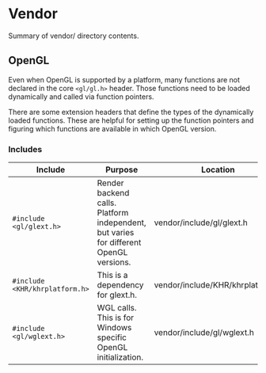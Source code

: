 # Vendor

Summary of vendor/ directory contents.

## OpenGL

Even when OpenGL is supported by a platform, many functions are not declared in the core `<gl/gl.h>` header.
Those functions need to be loaded dynamically and called via function pointers.

There are some extension headers that define the types of the dynamically loaded functions. These are helpful for setting up the function pointers and figuring which functions are available in which OpenGL version.

### Includes

| Include | Purpose | Location | Source |
| ------- | ------- | -------- | ------ |
| `#include <gl/glext.h>` | Render backend calls. Platform independent, but varies for different OpenGL versions.| vendor/include/gl/glext.h | [OpenGL registry](https://github.com/KhronosGroup/OpenGL-Registry/blob/main/api/GL/glext.h) |
| `#include <KHR/khrplatform.h>` | This is a dependency for glext.h.  | vendor/include/KHR/khrplatform.h | [Khronos registry](https://registry.khronos.org/EGL/api/KHR/khrplatform.h) |
| `#include <gl/wglext.h>` | WGL calls. This is for Windows specific OpenGL initialization.  | vendor/include/gl/wglext.h | [OpenGL registry](https://github.com/KhronosGroup/OpenGL-Registry/blob/main/api/GL/wglext.h) |
